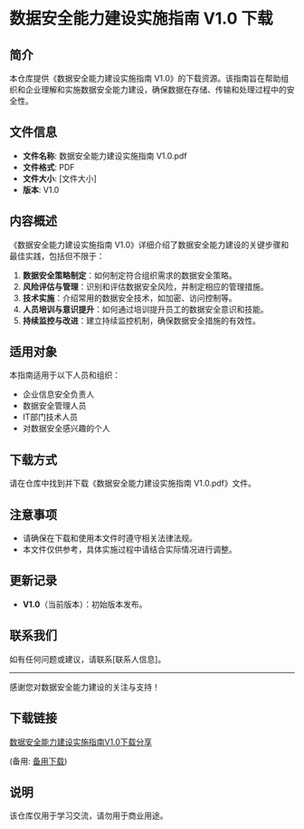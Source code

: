 # 数据安全能力建设实施指南 V1.0 下载

## 简介

本仓库提供《数据安全能力建设实施指南 V1.0》的下载资源。该指南旨在帮助组织和企业理解和实施数据安全能力建设，确保数据在存储、传输和处理过程中的安全性。

## 文件信息

- **文件名称**: 数据安全能力建设实施指南 V1.0.pdf
- **文件格式**: PDF
- **文件大小**: [文件大小]
- **版本**: V1.0

## 内容概述

《数据安全能力建设实施指南 V1.0》详细介绍了数据安全能力建设的关键步骤和最佳实践，包括但不限于：

1. **数据安全策略制定**：如何制定符合组织需求的数据安全策略。
2. **风险评估与管理**：识别和评估数据安全风险，并制定相应的管理措施。
3. **技术实施**：介绍常用的数据安全技术，如加密、访问控制等。
4. **人员培训与意识提升**：如何通过培训提升员工的数据安全意识和技能。
5. **持续监控与改进**：建立持续监控机制，确保数据安全措施的有效性。

## 适用对象

本指南适用于以下人员和组织：

- 企业信息安全负责人
- 数据安全管理人员
- IT部门技术人员
- 对数据安全感兴趣的个人

## 下载方式

请在仓库中找到并下载《数据安全能力建设实施指南 V1.0.pdf》文件。

## 注意事项

- 请确保在下载和使用本文件时遵守相关法律法规。
- 本文件仅供参考，具体实施过程中请结合实际情况进行调整。

## 更新记录

- **V1.0**（当前版本）：初始版本发布。

## 联系我们

如有任何问题或建议，请联系[联系人信息]。

---

感谢您对数据安全能力建设的关注与支持！

## 下载链接
[数据安全能力建设实施指南V1.0下载分享](https://pan.quark.cn/s/2e4da7bf384d) 

(备用: [备用下载](https://pan.baidu.com/s/1MHQjzxhI1jLp08jJxqQSXA?pwd=1234))

## 说明

该仓库仅用于学习交流，请勿用于商业用途。

